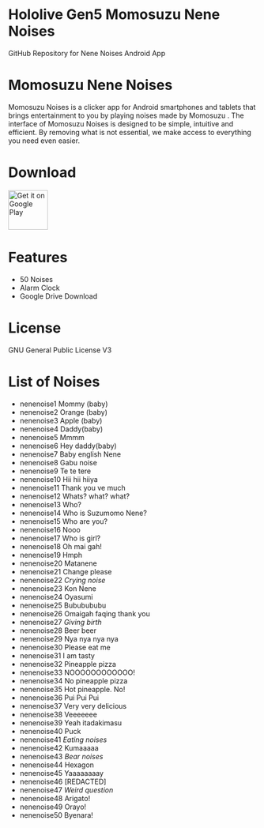 # Hololive Gen5 Momosuzu Nene Noises
 GitHub Repository for Nene Noises Android App

# Momosuzu Nene Noises
Momosuzu Noises is a clicker app for Android smartphones and tablets that brings entertainment to you by playing noises made by Momosuzu .
The interface of Momosuzu Noises is designed to be simple, intuitive and efficient. By removing what is not essential, we make access to everything you need even easier.

# Download
[<img src="https://play.google.com/intl/en_us/badges/images/generic/en_badge_web_generic.png"
alt="Get it on Google Play"
height="80">](https://play.google.com/store/apps/details?id=com.yuzumin.nenenoises)

# Features
* 50 Noises
* Alarm Clock
* Google Drive Download

# License
GNU General Public License V3

# List of Noises
* nenenoise1  Mommy (baby)
* nenenoise2  Orange (baby)
* nenenoise3  Apple (baby)
* nenenoise4  Daddy(baby)
* nenenoise5  Mmmm
* nenenoise6  Hey daddy(baby)
* nenenoise7  Baby english Nene
* nenenoise8  Gabu noise
* nenenoise9  Te te tere
* nenenoise10 Hii hii hiiya
* nenenoise11 Thank you ve much
* nenenoise12 Whats? what? what?
* nenenoise13 Who?
* nenenoise14 Who is Suzumomo Nene?
* nenenoise15 Who are you?
* nenenoise16 Nooo
* nenenoise17 Who is girl?
* nenenoise18 Oh mai gah!
* nenenoise19 Hmph
* nenenoise20 Matanene
* nenenoise21 Change please
* nenenoise22 *Crying noise*
* nenenoise23 Kon Nene
* nenenoise24 Oyasumi
* nenenoise25 Bububububu
* nenenoise26 Omaigah faqing thank you
* nenenoise27 *Giving birth*
* nenenoise28 Beer beer
* nenenoise29 Nya nya nya nya
* nenenoise30 Please eat me
* nenenoise31 I am tasty
* nenenoise32 Pineapple pizza
* nenenoise33 NOOOOOOOOOOOO!
* nenenoise34 No pineapple pizza
* nenenoise35 Hot pineapple. No!
* nenenoise36 Pui Pui Pui
* nenenoise37 Very very delicious
* nenenoise38 Veeeeeee
* nenenoise39 Yeah itadakimasu
* nenenoise40 Puck
* nenenoise41 *Eating noises*
* nenenoise42 Kumaaaaa
* nenenoise43 *Bear noises*
* nenenoise44 Hexagon
* nenenoise45 Yaaaaaaaay
* nenenoise46 [REDACTED]
* nenenoise47 *Weird question*
* nenenoise48 Arigato!
* nenenoise49 Orayo!
* nenenoise50 Byenara!
